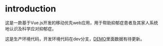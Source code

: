# introduction
这是一款基于Vue.js开发的移动优先web应用，用于帮助抑郁症患者及其家人系统地认识及科学应对抑郁症。

这是生产环境代码，开发环境代码在dev分支，[DEMO](https://yaoxiaojuan.github.io/protector/)里面数据有待更新。
